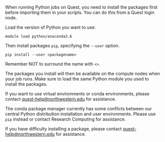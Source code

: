 When running Python jobs on Quest, you need to install the packages first before importing them in your scripts.  You can do this from a Quest login node.  

Load the version of Python you want to use:
```
module load python/anaconda3.6
```

Then install packages `pip`, specifying the `--user` option.  
```
pip install --user <packagename>
```

Remember NOT to surround the name with `<>`.

The packages you install will then be available on the compute nodes when your job runs.  Make sure to load the same Python module you used to install the packages.

If you want to use virtual environments or conda environments, please contact quest-help@northwestern.edu for assistance.

The conda package manager currently has some conflicts between our central Python distribution installation and user environments.  Please use `pip` instead or contact Research Computing for assistance.

If you have difficulty installing a package, please contact quest-help@northwestern.edu for assistance.